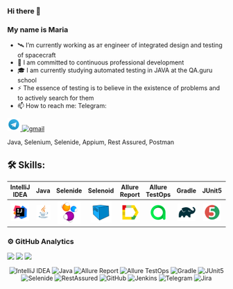 ### Hi there 👋 
### My name is Maria

- 🛰️ I’m currently working as aт engineer of integrated design and testing of spacecraft
- 🚀 I am committed to continuous professional development
- 🎓 I am currently studying automated testing in JAVA at the QA.guru school
- ⚡ The essence of testing is to believe in the existence of problems and to actively search for them
- 📫 How to reach me:
     Telegram:
<a href="https://t.me/MaryPimenova">
    <img width="6%" src="media/logotypes/Telegram.svg" alt="Telegram Badge"/>
</a>
<a href="mailto:marusim8ha@gmail.com">
    <img width="6%" src="media/logotypes/gmail.svg" alt="gmail"/>
</a>

Java, Selenium, Selenide, Appium, Rest Assured,  Postman
## :hammer_and_wrench: Skills: 
| IntelliJ IDEA | Java | Selenide | Selenoid  | Allure Report |  Allure TestOps | Gradle | JUnit5 | GitHub | Jenkins| Telegram | Jira |
|:---------:|:---------:|:---------:|:---------:|:---------:|:---------:|:---------:|:---------:|:---------:|:---------:|:---------:|:-----------:|
| <img width="90%" title="IntelliJ IDEA" src="media/logotypes/Intelij_IDEA.svg"> | <img width="100%" title="Java" src="media/logotypes/Java.svg"> | <img width="90%" title="Selenide" src="media/logotypes/Selenide.svg"> | <img width="80%" title="Selenoid" src="media/logotypes/Selenoid.svg"> |<img width="100%" title="Allure Report" src="media/logotypes/Allure_Report.svg"> |<img width="60%" title="Allure TestOps" src="media/logotypes/AllureTestOps.svg"> |<img width="90%" title="Gradle" src="media/logotypes/Gradle.svg"> |<img width="90%" title="JUnit5" src="media/logotypes/JUnit5.svg"> |<img width="90%" title="GitHub" src="media/logotypes/GitHub.svg"> |<img width="90%" title="Jenkins" src="media/logotypes/Jenkins.svg"> |<img width="80%" title="Telegram" src="media/logotypes/Telegram.svg">|<img width="85%" title="Jira" src="media/logotypes/Jira.svg">|

### ⚙&nbsp;GitHub Analytics
![](http://github-profile-summary-cards.vercel.app/api/cards/stats?username=MaryPimenova&theme=algolia)
![](http://github-profile-summary-cards.vercel.app/api/cards/repos-per-language?username=MaryPimenova&theme=algolia)
![](https://github-profile-summary-cards.vercel.app/api/cards/profile-details?username=MaryPimenova&theme=algolia)

<p align="center">
<img width="6%" title="IntelliJ IDEA" src="media/logo/Idea.svg">
<img width="6%" title="Java" src="media/logo/Java.svg">
<img width="6%" title="Allure Report" src="media/logo/Allure.svg">
<img width="5%" title="Allure TestOps" src="media/logo/Allure_TO.svg">
<img width="6%" title="Gradle" src="media/logo/Gradle.svg">
<img width="6%" title="JUnit5" src="media/logo/Junit5.svg">
<img width="6%" title="Selenide" src="media/logo/Selenide.svg">
<img width="6%" title="RestAssured" src="media/logo/RestAssured.svg">
<img width="6%" title="GitHub" src="media/logo/GitHub.svg">
<img width="6%" title="Jenkins" src="media/logo/Jenkins.svg">
<img width="6%" title="Telegram" src="media/logo/Telegram.svg">
<img width="5%" title="Jira" src="media/logo/Jira.svg">
</p>

